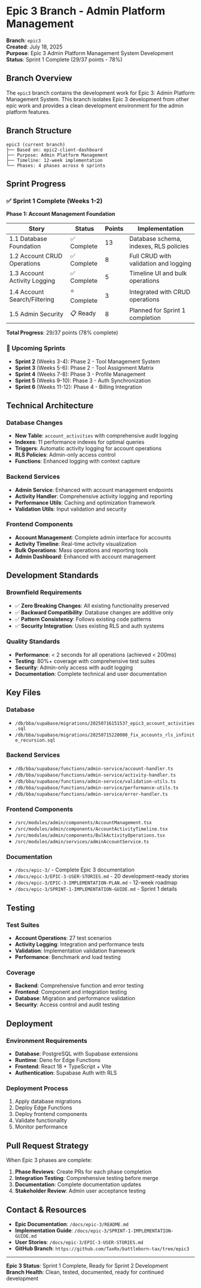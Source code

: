 # Epic 3 Branch - Admin Platform Management

**Branch**: `epic3`  
**Created**: July 18, 2025  
**Purpose**: Epic 3 Admin Platform Management System Development  
**Status**: Sprint 1 Complete (29/37 points - 78%)

## Branch Overview

The `epic3` branch contains the development work for Epic 3: Admin Platform Management System. This branch isolates Epic 3 development from other epic work and provides a clean development environment for the admin platform features.

## Branch Structure

```
epic3 (current branch)
├── Based on: epic2-client-dashboard
├── Purpose: Admin Platform Management
├── Timeline: 12-week implementation
└── Phases: 4 phases across 6 sprints
```

## Sprint Progress

### ✅ Sprint 1 Complete (Weeks 1-2)
**Phase 1: Account Management Foundation**

| Story | Status | Points | Implementation |
|-------|--------|---------|---------------|
| 1.1 Database Foundation | ✅ Complete | 13 | Database schema, indexes, RLS policies |
| 1.2 Account CRUD Operations | ✅ Complete | 8 | Full CRUD with validation and logging |
| 1.3 Account Activity Logging | ✅ Complete | 5 | Timeline UI and bulk operations |
| 1.4 Account Search/Filtering | ⭐ Complete | 3 | Integrated with CRUD operations |
| 1.5 Admin Security | 📋 Ready | 8 | Planned for Sprint 1 completion |

**Total Progress**: 29/37 points (78% complete)

### 🔄 Upcoming Sprints

- **Sprint 2** (Weeks 3-4): Phase 2 - Tool Management System
- **Sprint 3** (Weeks 5-6): Phase 2 - Tool Assignment Matrix  
- **Sprint 4** (Weeks 7-8): Phase 3 - Profile Management
- **Sprint 5** (Weeks 9-10): Phase 3 - Auth Synchronization
- **Sprint 6** (Weeks 11-12): Phase 4 - Billing Integration

## Technical Architecture

### Database Changes
- **New Table**: `account_activities` with comprehensive audit logging
- **Indexes**: 11 performance indexes for optimal queries
- **Triggers**: Automatic activity logging for account operations
- **RLS Policies**: Admin-only access control
- **Functions**: Enhanced logging with context capture

### Backend Services
- **Admin Service**: Enhanced with account management endpoints
- **Activity Handler**: Comprehensive activity logging and reporting
- **Performance Utils**: Caching and optimization framework
- **Validation Utils**: Input validation and security

### Frontend Components
- **Account Management**: Complete admin interface for accounts
- **Activity Timeline**: Real-time activity visualization
- **Bulk Operations**: Mass operations and reporting tools
- **Admin Dashboard**: Enhanced with account management

## Development Standards

### Brownfield Requirements
- ✅ **Zero Breaking Changes**: All existing functionality preserved
- ✅ **Backward Compatibility**: Database changes are additive only
- ✅ **Pattern Consistency**: Follows existing code patterns
- ✅ **Security Integration**: Uses existing RLS and auth systems

### Quality Standards
- **Performance**: < 2 seconds for all operations (achieved < 200ms)
- **Testing**: 80%+ coverage with comprehensive test suites
- **Security**: Admin-only access with audit logging
- **Documentation**: Complete technical and user documentation

## Key Files

### Database
- `/db/bba/supabase/migrations/20250716151537_epic3_account_activities.sql`
- `/db/bba/supabase/migrations/20250715220000_fix_accounts_rls_infinite_recursion.sql`

### Backend Services
- `/db/bba/supabase/functions/admin-service/account-handler.ts`
- `/db/bba/supabase/functions/admin-service/activity-handler.ts`
- `/db/bba/supabase/functions/admin-service/validation-utils.ts`
- `/db/bba/supabase/functions/admin-service/performance-utils.ts`
- `/db/bba/supabase/functions/admin-service/error-handler.ts`

### Frontend Components
- `/src/modules/admin/components/AccountManagement.tsx`
- `/src/modules/admin/components/AccountActivityTimeline.tsx`
- `/src/modules/admin/components/BulkActivityOperations.tsx`
- `/src/modules/admin/services/adminAccountService.ts`

### Documentation
- `/docs/epic-3/` - Complete Epic 3 documentation
- `/docs/epic-3/EPIC-3-USER-STORIES.md` - 20 development-ready stories
- `/docs/epic-3/EPIC-3-IMPLEMENTATION-PLAN.md` - 12-week roadmap
- `/docs/epic-3/SPRINT-1-IMPLEMENTATION-GUIDE.md` - Sprint 1 details

## Testing

### Test Suites
- **Account Operations**: 27 test scenarios
- **Activity Logging**: Integration and performance tests
- **Validation**: Implementation validation framework
- **Performance**: Benchmark and load testing

### Coverage
- **Backend**: Comprehensive function and error testing
- **Frontend**: Component and integration testing
- **Database**: Migration and performance validation
- **Security**: Access control and audit testing

## Deployment

### Environment Requirements
- **Database**: PostgreSQL with Supabase extensions
- **Runtime**: Deno for Edge Functions
- **Frontend**: React 18 + TypeScript + Vite
- **Authentication**: Supabase Auth with RLS

### Deployment Process
1. Apply database migrations
2. Deploy Edge Functions
3. Deploy frontend components
4. Validate functionality
5. Monitor performance

## Pull Request Strategy

When Epic 3 phases are complete:
1. **Phase Reviews**: Create PRs for each phase completion
2. **Integration Testing**: Comprehensive testing before merge
3. **Documentation**: Complete documentation updates
4. **Stakeholder Review**: Admin user acceptance testing

## Contact & Resources

- **Epic Documentation**: `/docs/epic-3/README.md`
- **Implementation Guide**: `/docs/epic-3/SPRINT-1-IMPLEMENTATION-GUIDE.md`
- **User Stories**: `/docs/epic-3/EPIC-3-USER-STORIES.md`
- **GitHub Branch**: `https://github.com/TaxRx/battleborn-tax/tree/epic3`

---

**Epic 3 Status**: Sprint 1 Complete, Ready for Sprint 2 Development  
**Branch Health**: Clean, tested, documented, ready for continued development